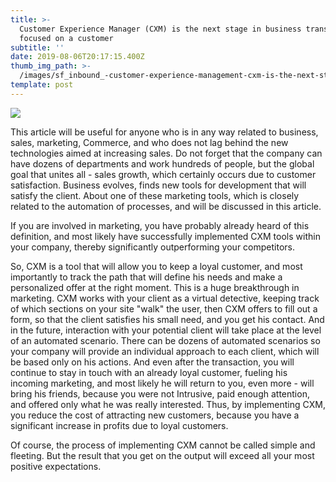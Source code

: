 ```yaml
---
title: >-
  Customer Experience Manager (CXM) is the next stage in business transformation
  focused on a customer
subtitle: ''
date: 2019-08-06T20:17:15.400Z
thumb_img_path: >-
  /images/sf_inbound_-customer-experience-management-cxm-is-the-next-stage-in-business-transformation-focused-on-a-customer-md.png
template: post
---
```

![](/images/sf_inbound_-customer-experience-management-cxm-is-the-next-stage-in-business-transformation-focused-on-a-customer-md.png)

This article will be useful for anyone who is in any way related to business, sales, marketing, Commerce, and who does not lag behind the new technologies aimed at increasing sales. Do not forget that the company can have dozens of departments and work hundreds of people, but the global goal that unites all - sales growth, which certainly occurs due to customer satisfaction. Business evolves, finds new tools for development that will satisfy the client. About one of these marketing tools, which is closely related to the automation of processes, and will be discussed in this article.

If you are involved in marketing, you have probably already heard of this definition, and most likely have successfully implemented CXM tools within your company, thereby significantly outperforming your competitors.

So, CXM is a tool that will allow you to keep a loyal customer, and most importantly to track the path that will define his needs and make a personalized offer at the right moment. This is a huge breakthrough in marketing. CXM works with your client as a virtual detective, keeping track of which sections on your site "walk" the user, then CXM offers to fill out a form, so that the client satisfies his small need, and you get his contact. And in the future, interaction with your potential client will take place at the level of an automated scenario. There can be dozens of automated scenarios so your company will provide an individual approach to each client, which will be based only on his actions. And even after the transaction, you will continue to stay in touch with an already loyal customer, fueling his incoming marketing, and most likely he will return to you, even more - will bring his friends, because you were not Intrusive, paid enough attention, and offered only what he was really interested. Thus, by implementing CXM, you reduce the cost of attracting new customers, because you have a significant increase in profits due to loyal customers.

Of course, the process of implementing CXM cannot be called simple and fleeting. But the result that you get on the output will exceed all your most positive expectations.
